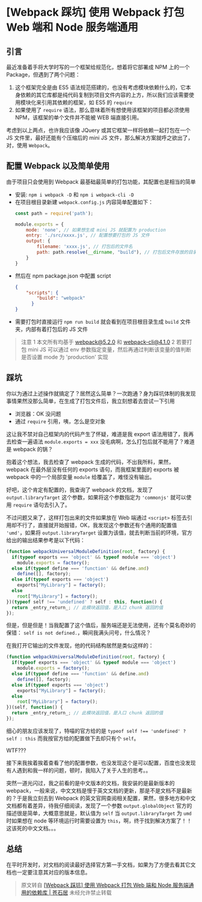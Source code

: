 # [Webpack 踩坑] 使用 Webpack 打包 Web 端和 Node 服务端通用

## 引言

最近准备着手将大学时写的一个框架给规范化，想着将它部署成 NPM 上的一个 Package，但遇到了两个问题：
1. 这个框架完全是由 ES5 语法规范搭建的，也没有考虑模块依赖什么的，它本身依赖的其它库都是纯代码复制到项目文件内容的上方，所以我们应该需要使用模块化来引用其依赖的框架，如 ES5 的 `require`
2. 如果使用了 `require` 语法，那么意味着所有想使用该框架的项目都必须使用 NPM，该框架的单个文件并不能被 WEB 端直接引用。

考虑到以上两点，也许我应该像 JQuery 或其它框架一样将依赖一起打包在一个 JS 文件里，最好还能有个压缩后的 mini JS 文件，那么解决方案就呼之欲出了，对，使用 `Webpack`。

## 配置 Webpack 以及简单使用

由于项目只会使用到 Webpack 最基础最简单的打包功能，其配置也是相当的简单

- 安装: `npm i webpack -D` 和 `npm i webpack-cli -D`
- 在项目根目录新建 `webpack.config.js` 内容简单配置如下：
    ```javascript
    const path = require('path');
    
    module.exports = {
        mode: 'none', // 如果想生成 mini JS 就配置为 production
        entry: './src/xxxx.js', // 配置想要打包的 JS 文件
        output: {
            filename: 'xxxx.js', // 打包后的文件名
            path: path.resolve(__dirname, "build"), // 打包后文件存放的目录
        }
    }
    ```
- 然后在 npm package.json 中配置 script
    ```json
    {
        "scripts": {
            "build": "webpack"
          }
    }
    ```
- 需要打包时直接运行 `npm run build` 就会看到在项目根目录生成 `build` 文件夹，内部有着打包后的 JS 文件

> 注意
> 1 本文所有均基于 webpack@5.2.0 和 webpack-cli@4.1.0
> 2 若要打包 mini JS 可以通过 env 参数指定变量，然后再通过判断该变量的值判断是否设置 mode 为 'production' 实现

## 踩坑

你以为通过上述操作就搞定了？居然这么简单？一次跑通？身为踩坑体制的我发现事情果然没那么简单，在生成了打包文件后，我立刻想着去尝试一下引用  
- 浏览器：OK 没问题
- 通过 `require` 引用，咦，怎么是空对象

这让我不禁对自己框架内的代码产生了怀疑，难道是我 export 语法用错了，我再去检查一遍语法 `module.exports = xxx` 没毛病啊，怎么打包后就不能用了？难道是 webpack 的锅？

抱着这个想法，我去检查了 webpack 生成的代码，不出我所料，果然，webpack 在最外层没有任何的 exports 语句，而我框架里面的 exports 被 webpack 中的一个局部变量 `module` 给覆盖了，难怪没有输出。

好吧，这个肯定有配置的，我查询了 webpack 的文档，发现了 `output.libraryTarget` 这个参数，如果将这个参数指定为 `'commonjs'` 就可以使用 `require` 语句去引入了。

不过问题又来了，这样打包出来的文件如果放在 Web 端通过 `<script>` 标签去引用却不行了，直接就开始报错，OK，我发现这个参数还有个通用的配置值 `'umd'`，如果将 `output.libraryTarget` 设置为该值，就去判断当前的环境，官方给出的输出结果参考是以下代码：
```javascript
(function webpackUniversalModuleDefinition(root, factory) {
  if(typeof exports === 'object' && typeof module === 'object')
    module.exports = factory();
  else if(typeof define === 'function' && define.amd)
    define([], factory);
  else if(typeof exports === 'object')
    exports["MyLibrary"] = factory();
  else
    root["MyLibrary"] = factory();
})(typeof self !== 'undefined' ? self : this, function() {
  return _entry_return_; // 此模块返回值，是入口 chunk 返回的值
});
```

但是，但是但是！当我配置了这个值后，服务端还是无法使用，还有个莫名奇妙的保错： `self is not defined.`，瞬间我满头问号，什么情况？

在我打开它输出的文件发现，他的代码结构居然是类似这样的：
```javascript
(function webpackUniversalModuleDefinition(root, factory) {
  if(typeof exports === 'object' && typeof module === 'object')
    module.exports = factory();
  else if(typeof define === 'function' && define.amd)
    define([], factory);
  else if(typeof exports === 'object')
    exports["MyLibrary"] = factory();
  else
    root["MyLibrary"] = factory();
})(self, function() {
  return _entry_return_; // 此模块返回值，是入口 chunk 返回的值
});
```
细心的朋友应该发现了，特喵的官方给的是 `typeof self !== 'undefined' ? self : this` 而我按官方给的配置做下去却只有个 `self`。

WTF???

接下来我挨着挨着查看了他的配置参数，也没发现这个是可以配置，百度也没发现有人遇到和我一样的问题，顿时，我陷入了关于人生的思考。。

突然一道光闪过，我之前看的是中文版本的文档，我安装的是最新版本的 webpack，一般来说，中文文档是慢于英文文档的更新，那是不是文档不是最新的？于是我立刻去到 Webpack 的英文官网查阅相关配置，果然，很多地方和中文文档都有着差异，待我仔细阅读，发现了一个参数 `output.globalObject` 官方的描述很是简单，大概意思就是，默认值为 `self` 当 `output.libraryTarget` 为 `umd` 时如果想在 node 等环境运行时需要设置为 `this`，啊，终于找到解决方案了！！这该死的中文文档。。。

## 总结

在平时开发时，对文档的阅读最好选择官方第一手文档，如果为了方便去看其它文档也一定要注意其对应的版本信息。

> 原文转自 [[Webpack 踩坑] 使用 Webpack 打包 Web 端和 Node 服务端通用的依赖库 | 苍石居](https://palerock.cn/articles/001AuvboZk4) 未经允许禁止转载
